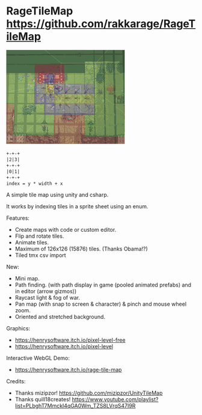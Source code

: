 # RageTileMap <https://github.com/rakkarage/RageTileMap>

![RageTileMap](RageTileMap.png)

    +-+-+
    |2|3|
    +-+-+
    |0|1|
    +-+-+
    index = y * width + x

A simple tile map using unity and csharp.

It works by indexing tiles in a sprite sheet using an enum.

Features:

- Create maps with code or custom editor.
- Flip and rotate tiles.
- Animate tiles.
- Maximum of 126x126 (15876) tiles. (Thanks Obama!?)
- Tiled tmx csv import

New:

- Mini map.
- Path finding. (with path display in game (pooled animated prefabs) and in editor (arrow gizmos))
- Raycast light & fog of war.
- Pan map (with snap to screen & character) & pinch and mouse wheel zoom.
- Oriented and stretched background.

Graphics:

- <https://henrysoftware.itch.io/pixel-level-free>
- <https://henrysoftware.itch.io/pixel-level>

Interactive WebGL Demo:

- <https://henrysoftware.itch.io/rage-tile-map>

Credits:

- Thanks mizipzor! <https://github.com/mizipzor/UnityTileMap>
- Thanks quill18creates! <https://www.youtube.com/playlist?list=PLbghT7MmckI4qGA0Wm_TZS8LVrqS47I9R>
